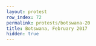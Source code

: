 ```yaml
---
layout: protest
row_index: 72
permalink: protests/botswana-20
title: Botswana, February 2017
hidden: true
---
```

